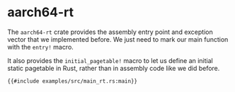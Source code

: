 # aarch64-rt

The `aarch64-rt` crate provides the assembly entry point and exception vector
that we implemented before. We just need to mark our main function with the
`entry!` macro.

It also provides the `initial_pagetable!` macro to let us define an initial
static pagetable in Rust, rather than in assembly code like we did before.

```rust,editable,compile_fail
{{#include examples/src/main_rt.rs:main}}
```

